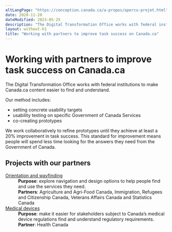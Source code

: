 ```yaml
---
altLangPage: "https://conception.canada.ca/a-propos/apercu-projet.html"
date: 2020-11-20
dateModified: 2023-05-25
description: "The Digital Transformation Office works with federal institutions to make Canada.ca content easier to find and understand."
layout: without-h1
title: "Working with partners to improve task success on Canada.ca"
---
```

<h1 property="name headline" id="wb-cont" dir="ltr">Working with partners to improve task success on Canada.ca</h1>
<p>The Digital Transformation Office works with federal institutions to make Canada.ca content easier to find and understand.</p>
<p>Our method includes:</p>
<ul>
  <li>setting concrete usability targets</li>
  <li>usability testing on specific Government of Canada Services</li>
  <li>co-creating prototypes</li>
</ul>
<p>We work collaboratively to refine prototypes until they achieve at least a 20% improvement in task success.  This standard for improvement means people will spend less time looking for the answers they need from the Government of Canada.</p>
<h2>Projects with our partners</h2>
<div class="row mrgn-tp-lg">
  <div class="col-md-8">
    <dl class="dl-horizontal">
      <dt><a href="project-overview-en-08.html">Orientation and wayfinding</a></dt>
      <dd><strong>Purpose</strong>: explore navigation and design options to help people find and use the services they need.</dd>
      <dd><strong>Partners</strong>: Agriculture and Agri-Food Canada, Immigration, Refugees and Citizenship Canada, Veterans Affairs Canada and Statistics Canada</dd>
      <dt><a href="project-overview-en-09.html">Medical devices</a></dt>
      <dd><strong>Purpose</strong>: make it easier for stakeholders subject to Canada’s medical device regulations find and understand regulatory requirements.</dd>
      <dd><strong>Partner</strong>: Health Canada</dd>
    </dl>
  </div>
</div>
